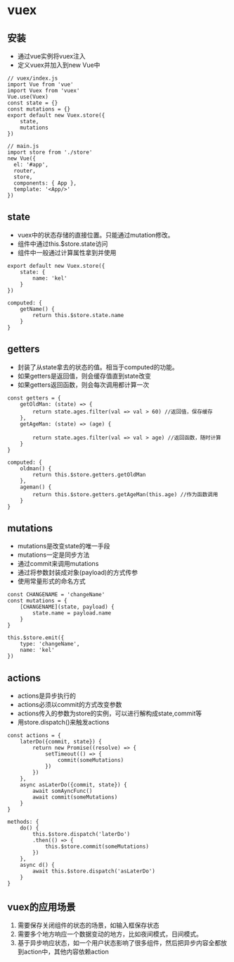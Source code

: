 # vuex

## 安装

- 通过vue实例将vuex注入
- 定义vuex并加入到new Vue中
```
// vuex/index.js
import Vue from 'vue'
import Vuex from 'vuex'
Vue.use(Vuex)
const state = {}
const mutations = {}
export default new Vuex.store({
    state,
    mutations
})
```
```
// main.js
import store from './store'
new Vue({
  el: '#app',
  router,
  store,
  components: { App },
  template: '<App/>'
})
```

## state

- vuex中的状态存储的直接位置。只能通过mutation修改。
- 组件中通过this.$store.state访问
- 组件中一般通过计算属性拿到并使用

```
export default new Vuex.store({
    state: {
        name: 'kel'
    }
})
```
```
computed: {
    getName() {
        return this.$store.state.name
    }
}
```

## getters

- 封装了从state拿去的状态的值。相当于computed的功能。
- 如果getters是返回值，则会缓存值直到state改变
- 如果getters返回函数，则会每次调用都计算一次

```
const getters = {
    getOldMan: (state) => {
        return state.ages.filter(val => val > 60) //返回值，保存缓存
    },
    getAgeMan: (state) => (age) {

        return state.ages.filter(val => val > age) //返回函数，随时计算
    }
}
```
```
computed: {
    oldman() {
        return this.$store.getters.getOldMan
    },
    ageman() {
        return this.$store.getters.getAgeMan(this.age) //作为函数调用
    }
}
```

## mutations

- mutations是改变state的唯一手段
- mutations一定是同步方法
- 通过commit来调用mutations
- 通过将参数封装成对象(payload)的方式传参
- 使用常量形式的命名方式

```
const CHANGENAME = 'changeName'
const mutations = {
    [CHANGENAME](state, payload) {
        state.name = payload.name
    }
}
```
```
this.$store.emit({
    type: 'changeName',
    name: 'kel'
})
```

## actions

- actions是异步执行的
- actions必须以commit的方式改变参数
- actions传入的参数为store的实例，可以进行解构成state,commit等
- 用store.dispatch()来触发actions

```
const actions = {
    laterDo({commit, state}) {
        return new Promise((resolve) => {
            setTimeout(() => {
                commit(someMutations)
            })
        })
    },
    async asLaterDo({commit, state}) {
        await somAyncFunc()
        await commit(someMutations)
    }
}
```
```
methods: {
    do() {
        this.$store.dispatch('laterDo')
        .then(() => {
            this.$store.commit(someMutations)
        })
    },
    async d() {
        await this.$store.dispatch('asLaterDo')
    }
}
```

## vuex的应用场景

1. 需要保存关闭组件的状态的场景，如输入框保存状态
2. 需要多个地方响应一个数据变动的地方，比如夜间模式，日间模式。
3. 基于异步响应状态，如一个用户状态影响了很多组件，然后把异步内容全都放到action中，其他内容依赖action
